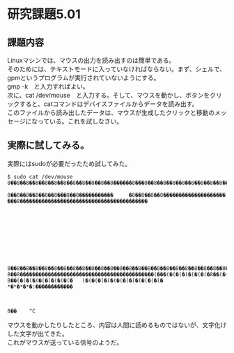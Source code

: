 # 研究課題5.01  
## 課題内容  
Linuxマシンでは、マウスの出力を読み出すのは簡単である。  
そのためには、テキストモードに入っていなければならない。まず、シェルで、gpmというプログラムが実行されていないようにする。  
gmp -k　と入力すればよい。  
次に、cat /dev/mouse　と入力する。そして、マウスを動かし、ボタンをクリックすると、catコマンドはデバイスファイルからデータを読み出す。  
このファイルから読み出したデータは、マウスが生成したクリックと移動のメッセージになっている。これを試しなさい。  
  
  
## 実際に試してみる。  
実際にはsudoが必要だったため試してみた。  
```  
$ sudo cat /dev/mouse  
8��8��8��8��8��8��8��8��8��8��8��8������8���8��8��8��8��8��8��8��8��8��8��8��8��8��(�8��(�8��(�(�	  
  
8��8��8��8��8��8���8��8�����������     �8��8��8��8�������������������� ���8�����������������������������������������	  
  
	  
  
  
  
  
  
  
  
	  
8��8��8��8��8��8��8��8��8��8��8��8��8��8��8��8��8��8��8��8��8��8��8��8��8��8��8��(�8��8��(�8��8��8��8���8��8��8��8��8��8��8��8��8��8��8��8��8��8���8��8��8����������������������������������������8��8���8��8��8��8��8��8��8��8��8��8��8��8��(�8��(�(�(�(�((�  8��8�������������������������������������������(���(�(�(�(�(�(�(�8��(�(�8��(�8��(�(�(�(�(�(�8��(�(�8��(�(�8��(�(�(�(�(�8��(�(�(�(�(�8��(�(�(�8��(�(�(�8��(�(�(�8��(�(�8��(�(�(�(�(�(�(�(�(�(�(�(�(�(�(�(�(�(�(�(�(�(�(�(�(�(�(�(�(�(�(�(�(�(�(�(�(�(�(�(�(�(����������� 8��(�(�(�(�(�(�(�(�(�   (�(�(�(�(�(�(�(�(�(�(�(�(�  
*�*�*�*�:������������  
  
  
  
8��    ^C  
```  
  
マウスを動かしたりしたところ、内容は人間に読めるものではないが、文字化けした文字が出てきた。  
これがマウスが送っている信号のようだ。  
